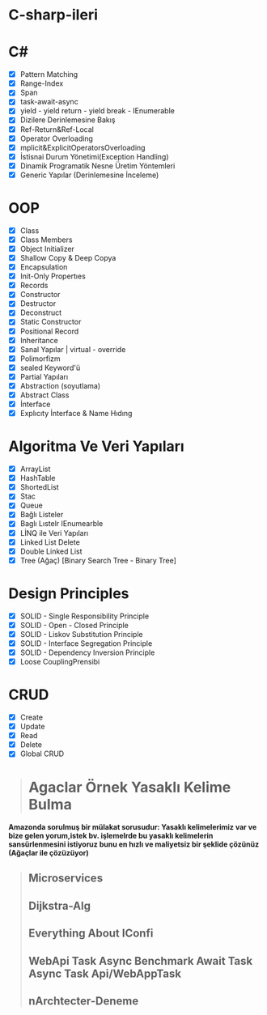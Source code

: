 # C-sharp-ileri

# C#
- [x] Pattern Matching
- [x] Range-Index
- [x] Span
- [x] task-await-async
- [x] yield - yield return - yield break - IEnumerable
- [x] Dizilere Derinlemesine Bakış
- [x] Ref-Return&Ref-Local
- [x] Operator Overloading
- [x] mplicit&ExplicitOperatorsOverloading
- [x] İstisnai Durum Yönetimi(Exception Handling)
- [x] Dinamik Programatik Nesne Üretim Yöntemleri
- [x] Generic Yapılar (Derinlemesine İnceleme)

# OOP
 - [x]  Class
 - [x]  Class Members
 - [x]  Object Initializer
 - [x]  Shallow Copy & Deep Copya
 - [x]  Encapsulation
 - [x]  Init-Only Propertıes
 - [x]  Records
 - [x]  Constructor
 - [x]  Destructor
 - [x]  Deconstruct
 - [x]  Static Constructor
 - [x]  Positional Record
 - [x]  Inheritance
 - [x]  Sanal Yapılar | virtual - override
 - [x]  Polimorfizm
 - [x]  sealed Keyword'ü
 - [x]  Partial Yapıları
 - [x]  Abstraction (soyutlama)
 - [x]  Abstract Class
 - [x]  İnterface
 - [x]  Explıcıty İnterface & Name Hıdıng

# Algoritma Ve Veri Yapıları
- [x] ArrayList
- [x] HashTable
- [x] ShortedList
- [x] Stac
- [x] Queue
- [x] Bağlı Listeler
- [x] Baglı Lıstelr IEnumearble
- [x] LİNQ ile Veri Yapıları
- [x] Linked List Delete
- [x] Double Linked List
- [x] Tree (Ağaç) [Binary Search Tree - Binary Tree]

# Design Principles
- [x] SOLID - Single Responsibility​ Principle
- [x] SOLID - Open - Closed Principle
- [x] SOLID - Liskov Substitution Principle
- [x] SOLID - Interface Segregation Principle
- [x] SOLID - Dependency Inversion Principle
- [x] Loose Coupling​ Prensibi

# CRUD
- [x]  Create
- [x]  Update
- [x]  Read
- [x]  Delete
- [x]  Global CRUD

> # Agaclar Örnek Yasaklı Kelime Bulma
#### Amazonda sorulmuş bir mülakat sorusudur: Yasaklı kelimelerimiz var ve bize gelen yorum,istek bv. işlemelrde bu yasaklı kelimelerin sansürlenmesini istiyoruz bunu en hızlı ve maliyetsiz bir şeklide çözünüz (Ağaçlar ile çözüzüyor)

> ## Microservices
> ## Dijkstra-Alg
> ## Everything About IConfi
> ## WebApi Task Async Benchmark Await Task Async Task Api/WebAppTask
> ## nArchtecter-Deneme




